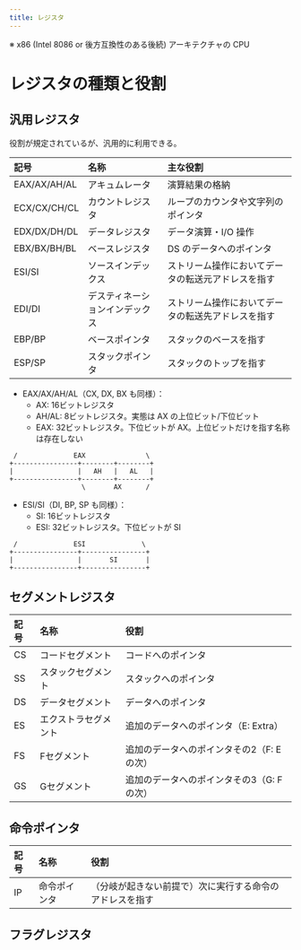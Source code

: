 ```yaml
---
title: レジスタ
---
```


※ x86 (Intel 8086 or 後方互換性のある後続) アーキテクチャの CPU

# レジスタの種類と役割

## 汎用レジスタ

役割が規定されているが、汎用的に利用できる。

| 記号 | 名称 | 主な役割 |
| :-- | :-- | :-- |
| EAX/AX/AH/AL | アキュムレータ | 演算結果の格納 |
| ECX/CX/CH/CL | カウントレジスタ | ループのカウンタや文字列のポインタ |
| EDX/DX/DH/DL | データレジスタ | データ演算・I/O 操作 |
| EBX/BX/BH/BL | ベースレジスタ | DS のデータへのポインタ |
| ESI/SI | ソースインデックス | ストリーム操作においてデータの転送元アドレスを指す |
| EDI/DI | デスティネーションインデックス | ストリーム操作においてデータの転送先アドレスを指す |
| EBP/BP | ベースポインタ | スタックのベースを指す |
| ESP/SP | スタックポインタ | スタックのトップを指す |

- EAX/AX/AH/AL（CX, DX, BX も同様）：
    - AX: 16ビットレジスタ
    - AH/AL: 8ビットレジスタ。実態は AX の上位ビット/下位ビット
    - EAX: 32ビットレジスタ。下位ビットが AX。上位ビットだけを指す名称は存在しない

```
 /              EAX               \
+----------------+--------+--------+
|                |   AH   |   AL   |
+----------------+--------+--------+
                  \       AX      /
```

- ESI/SI（DI, BP, SP も同様）：
    - SI: 16ビットレジスタ
    - ESI: 32ビットレジスタ。下位ビットが SI

```
 /              ESI              \
+----------------+----------------+
|                |       SI       |
+----------------+----------------+
```


## セグメントレジスタ

| 記号 | 名称 | 役割 |
| :-- | :-- | :-- |
| CS | コードセグメント | コードへのポインタ |
| SS | スタックセグメント | スタックへのポインタ |
| DS | データセグメント | データへのポインタ |
| ES | エクストラセグメント | 追加のデータへのポインタ（E: Extra） |
| FS | Fセグメント | 追加のデータへのポインタその2（F: E の次） |
| GS | Gセグメント | 追加のデータへのポインタその3（G: F の次） |

## 命令ポインタ

| 記号 | 名称 | 役割 |
| :-- | :-- | :-- |
| IP | 命令ポインタ | （分岐が起きない前提で）次に実行する命令のアドレスを指す |

## フラグレジスタ
